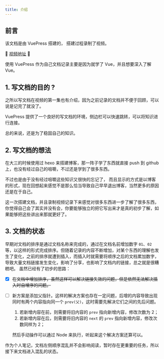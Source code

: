 ```yaml
---
title: 介绍
---
```


## 前言

该文档是由 VuePress 搭建的， 搭建过程录制了视频。

:tada: [视频地址](https://www.bilibili.com/video/av43316513/) :tada:

使用 VuePress 作为自己文档记录主要是因为就学了 Vue，并且想要深入了解 Vue。



## 1. 写文档的目的 ? <Badge text="目的" type="warn"/>

之所以写文档在视频的第一集也有介绍，因为之前记录的文档并不便于回顾，可以说是记完了就没了。

VuePress 提供了一个良好的写文档的环境，侧边栏可以快速跳转，可以将知识进行连接。

总的来说，还是为了稳固自己的知识。



## 2. 写文档的想法

在大三的时候使用过 hexo 来搭建博客，那一阵子学了东西就直接 push 到 github 上，也没有经过自己的咀嚼，不过还是学到了很多东西。

不过也是由于没有经过咀嚼这些知识又很快的忘记了， 而且显示的方式是以博客的形式，现在回想起来感觉不是那么恰当导致自己早早退出博客，当然更多的原因还是在于自己。

这一次搭建文档，并且录制视频记录下来感觉对很多东西进一步了解了很多东西，你觉得自己会了其实并没有会，你要能够独立的把它写出来才是真的初步了解，如果能够把这些讲出来那就更好了。



## 3. 文档的状态 <Badge text="19-07-20 新增" type="warn"/>

早期对文档的排序是通过文档名称来完成的，通过在文档名前增加数字 `01`、`02` 等，以这样的形式完成排序。但随着记录的内容不断增加，对某个东西的理解也发生了变化，之前的排序就遭到插入，而插入时就需要将顺序之后的文档累加数字，导致大量文档链接发生变化，影响了分享，也影响了文档内的链接，总之就是很糟糕吧。
虽然已经有了初步的思路：

- [x] ~~在文档中增加排序，虽然这样可以解决链接失效的问题，但是依然无法解决插入时自增序的问题。~~

- [ ] 新方案是添加父指针。这样的解决方案也存在一定问题，后增的内容导致出现同时有两个内容指向同一个 `prev(父)`，这时需要先解决它们之间的先后问题。

  1. 若新增内容在前，则需要将旧内容的 `prev` 指向新增内容，修改次数为 2；
  2. 若新增内容在后，则需要将旧内容的 `next` 的 `prev` 指向新增内容，修改次数同样为 2；

  然后手动操作可以通过 Node 来执行，听起来这个解决方案还算可以。

作为个人笔记，文档左侧顺序混乱并不会影响阅读，暂时存在更重要的任务，所以接下来文档进入混乱的状态。